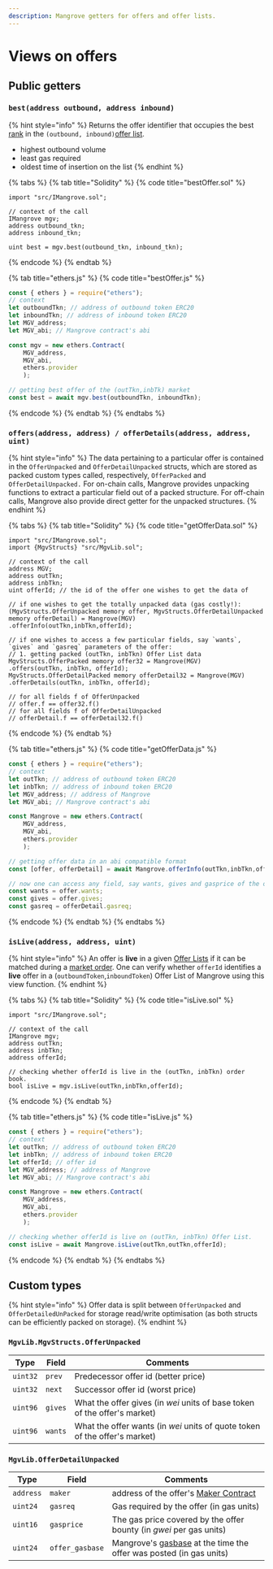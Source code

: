 ```yaml
---
description: Mangrove getters for offers and offer lists.
---
```


# Views on offers

## Public getters

### `best(address outbound, address inbound)`

{% hint style="info" %}
Returns the offer identifier that occupies the best [rank](market.md#offer-rank) in the `(outbound, inbound)`[offer list](market.md).

* highest outbound volume
* least gas required
* oldest time of insertion on the list
{% endhint %}

{% tabs %}
{% tab title="Solidity" %}
{% code title="bestOffer.sol" %}
```solidity
import "src/IMangrove.sol";

// context of the call
IMangrove mgv;
address outbound_tkn;
address inbound_tkn;

uint best = mgv.best(outbound_tkn, inbound_tkn); 
```
{% endcode %}
{% endtab %}

{% tab title="ethers.js" %}
{% code title="bestOffer.js" %}
```javascript
const { ethers } = require("ethers");
// context
let outboundTkn; // address of outbound token ERC20
let inboundTkn; // address of inbound token ERC20
let MGV_address;
let MGV_abi; // Mangrove contract's abi

const mgv = new ethers.Contract(
    MGV_address, 
    MGV_abi, 
    ethers.provider
    );

// getting best offer of the (outTkn,inbTk) market
const best = await mgv.best(outboundTkn, inboundTkn); 
```
{% endcode %}
{% endtab %}
{% endtabs %}

### `offers(address, address) / offerDetails(address, address, uint)`

{% hint style="info" %}
The data pertaining to a particular offer is contained in the `OfferUnpacked` and `OfferDetailUnpacked` structs, which are stored as packed custom types called, respectively, `OfferPacked` and `OfferDetailUnpacked.` For on-chain calls, Mangrove provides unpacking functions to extract a particular field out of a packed structure. For off-chain calls, Mangrove also provide direct getter for the unpacked structures.&#x20;
{% endhint %}

{% tabs %}
{% tab title="Solidity" %}
{% code title="getOfferData.sol" %}
```solidity
import "src/IMangrove.sol";
import {MgvStructs} "src/MgvLib.sol";

// context of the call
address MGV;
address outTkn; 
address inbTkn;
uint offerId; // the id of the offer one wishes to get the data of

// if one wishes to get the totally unpacked data (gas costly!):
(MgvStructs.OfferUnpacked memory offer, MgvStructs.OfferDetailUnpacked memory offerDetail) = Mangrove(MGV)
.offerInfo(outTkn,inbTkn,offerId);

// if one wishes to access a few particular fields, say `wants`, `gives` and `gasreq` parameters of the offer: 
// 1. getting packed (outTkn, inbTkn) Offer List data
MgvStructs.OfferPacked memory offer32 = Mangrove(MGV)
.offers(outTkn, inbTkn, offerId);
MgvStructs.OfferDetailPacked memory offerDetail32 = Mangrove(MGV)
.offerDetails(outTkn, inbTkn, offerId);

// for all fields f of OfferUnpacked
// offer.f == offer32.f()
// for all fields f of OfferDetailUnpacked
// offerDetail.f == offerDetail32.f()

```
{% endcode %}
{% endtab %}

{% tab title="ethers.js" %}
{% code title="getOfferData.js" %}
```javascript
const { ethers } = require("ethers");
// context
let outTkn; // address of outbound token ERC20
let inbTkn; // address of inbound token ERC20
let MGV_address; // address of Mangrove
let MGV_abi; // Mangrove contract's abi

const Mangrove = new ethers.Contract(
    MGV_address, 
    MGV_abi, 
    ethers.provider
    );

// getting offer data in an abi compatible format
const [offer, offerDetail] = await Mangrove.offerInfo(outTkn,inbTkn,offerId);

// now one can access any field, say wants, gives and gasprice of the offer:
const wants = offer.wants;
const gives = offer.gives;
const gasreq = offerDetail.gasreq;
```
{% endcode %}
{% endtab %}
{% endtabs %}

### `isLive(address, address, uint)`

{% hint style="info" %}
An offer is **live** in a given [Offer Lists](market.md) if it can be matched during a [market order](taker-order/). One can  verify whether `offerId` identifies a **live** offer in a (`outboundToken`,`inboundToken`) Offer List of Mangrove using this view function.
{% endhint %}

{% tabs %}
{% tab title="Solidity" %}
{% code title="isLive.sol" %}
```solidity
import "src/IMangrove.sol";

// context of the call
IMangrove mgv;
address outTkn;
address inbTkn;
address offerId;

// checking whether offerId is live in the (outTkn, inbTkn) order book.
bool isLive = mgv.isLive(outTkn,inbTkn,offerId);
```
{% endcode %}
{% endtab %}

{% tab title="ethers.js" %}
{% code title="isLive.js" %}
```javascript
const { ethers } = require("ethers");
// context
let outTkn; // address of outbound token ERC20
let inbTkn; // address of inbound token ERC20
let offerId; // offer id
let MGV_address; // address of Mangrove
let MGV_abi; // Mangrove contract's abi

const Mangrove = new ethers.Contract(
    MGV_address, 
    MGV_abi, 
    ethers.provider
    );

// checking whether offerId is live on (outTkn, inbTkn) Offer List.
const isLive = await Mangrove.isLive(outTkn,outTkn,offerId);
```
{% endcode %}
{% endtab %}
{% endtabs %}

## Custom types

{% hint style="info" %}
Offer data is split between `OfferUnpacked` and `OfferDetailedUnPacked` for  storage read/write optimisation (as both structs can be efficiently packed on storage).
{% endhint %}

### `MgvLib.MgvStructs.OfferUnpacked`

| Type     | Field   | Comments                                                                   |
| -------- | ------- | -------------------------------------------------------------------------- |
| `uint32` | `prev`  | Predecessor offer id (better price)                                        |
| `uint32` | `next`  | Successor offer id (worst price)                                           |
| `uint96` | `gives` | What the offer gives (in _wei_ units of base token of the offer's market)  |
| `uint96` | `wants` | What the offer wants (in _wei_ units of quote token of the offer's market) |

### `MgvLib.OfferDetailUnpacked`

| Type      | Field           | Comments                                                                                                                                  |
| --------- | --------------- | ----------------------------------------------------------------------------------------------------------------------------------------- |
| `address` | `maker`         | address of the offer's [Maker Contract](reactive-offer/maker-contract.md)                                                                 |
| `uint24`  | `gasreq`        | Gas required by the offer (in gas units)                                                                                                  |
| `uint16`  | `gasprice`      | The gas price covered by the offer bounty (in _gwei_ per gas units)                                                                       |
| `uint24`  | `offer_gasbase` | Mangrove's [gasbase](../governance-parameters/mangrove-configuration.md#local-parameters) at the time the offer was posted (in gas units) |

##
